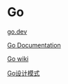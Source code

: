 # Go

[go.dev](https://go.dev)

[Go Documentation](https://go.dev/doc/)

[Go wiki](https://github.com/golang/go/wiki)

[Go设计模式](https://github.com/tmrts/go-patterns)